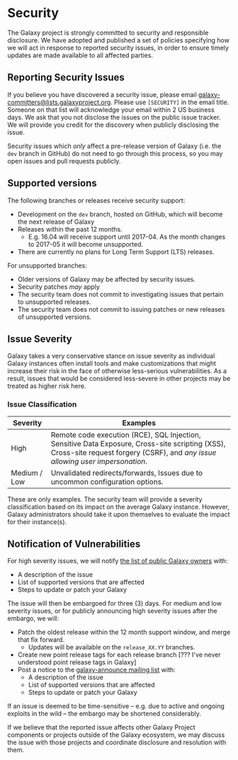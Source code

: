 # Security

The Galaxy project is strongly committed to security and responsible disclosure. We have adopted and published a set of policies specifying how we will act in response to reported security issues, in order to ensure timely updates are made available to all affected parties.

## Reporting Security Issues

If you believe you have discovered a security issue, please email [galaxy-committers@lists.galaxyproject.org](galaxy-committers@lists.galaxyproject.org). Please use `[SECURITY]` in the email title. Someone on that list will acknowledge your email within 2 US business days. We ask that you not disclose the issues on the public issue tracker. We will provide you credit for the discovery when publicly disclosing the issue.

Security issues which *only* affect a pre-release version of Galaxy (i.e. the `dev` branch in GitHub) do not need to go through this process, so you may open issues and pull requests publicly.

## Supported versions

The following branches or releases receive security support:

- Development on the `dev` branch, hosted on GitHub, which will become the next release of Galaxy
- Releases within the past 12 months.
  - E.g. 16.04 will receive support until 2017-04. As the month changes to 2017-05 it will become unsupported.
- There are currently no plans for Long Term Support (LTS) releases.

For unsupported branches:

- Older versions of Galaxy may be affected by security issues.
- Security patches *may* apply
- The security team does not commit to investigating issues that pertain to unsupported releases.
- The security team does not commit to issuing patches or new releases of unsupported versions.

## Issue Severity

Galaxy takes a very conservative stance on issue severity as individual Galaxy instances often install tools and make customizations that might increase their risk in the face of otherwise less-serious vulnerabilities. As a result, issues that would be considered less-severe in other projects may be treated as higher risk here.

### Issue Classification

Severity     | Examples
------------ | ---------
High         | Remote code execution (RCE), SQL Injection, Sensitive Data Exposure, Cross-site scripting (XSS), Cross-site request forgery (CSRF), and *any issue allowing user impersonation*.
Medium / Low | Unvalidated redirects/forwards, Issues due to uncommon configuration options.

These are only examples. The security team will provide a severity classification based on its impact on the average Galaxy instance. However, Galaxy administrators should take it upon themselves to evaluate the impact for their instance(s).

## Notification of Vulnerabilities

For high severity issues, we will notify [the list of public Galaxy owners](https://lists.galaxyproject.org/listinfo/galaxy-public-servers) with:

- A description of the issue
- List of supported versions that are affected
- Steps to update or patch your Galaxy

The issue will then be embargoed for three (3) days. For medium and low
severity issues, or for publicly announcing high severity issues after the
embargo, we will:

- Patch the oldest release within the 12 month support window, and merge that fix forward.
  - Updates will be available on the `release_XX.YY` branches.
- Create new point release tags for each release branch [??? I've never understood point release tags in Galaxy]
- Post a notice to the [galaxy-announce mailing list](https://lists.galaxyproject.org/listinfo/galaxy-announce) with:
  - A description of the issue
  - List of supported versions that are affected
  - Steps to update or patch your Galaxy

If an issue is deemed to be time-sensitive – e.g. due to active and ongoing exploits in the wild – the embargo may be shortened considerably.

If we believe that the reported issue affects other Galaxy Project components or projects outside of the Galaxy ecosystem, we may discuss the issue with those projects and coordinate disclosure and resolution with them.
